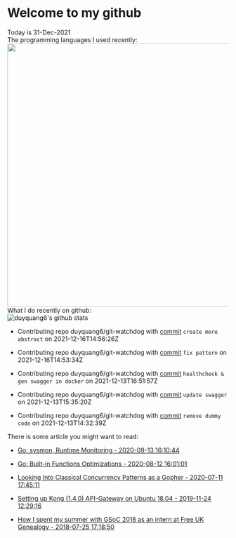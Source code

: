 # Welcome to my github 
Today is 31-Dec-2021\
The programming languages I used recently:\
<img src="https://wakatime.com/share/@duyquang6/fbe267a6-a29b-4a1a-b769-c566a361c376.svg" width="600">\
What I do recently on github:\
![duyquang6's github stats](https://github-readme-stats.vercel.app/api?username=duyquang6&layout=compact&hide=stars,prs,contribs,issues)

 - Contributing repo duyquang6/git-watchdog with [commit](https://github.com/duyquang6/git-watchdog/commit/59ead928ede21401118932f3c7ff292a190530e2) `create more abstract` on  2021-12-16T14:56:26Z

 - Contributing repo duyquang6/git-watchdog with [commit](https://github.com/duyquang6/git-watchdog/commit/1fa4fc3a8341ed928689db9e14808097b19c8846) `fix pattern` on  2021-12-16T14:53:34Z

 - Contributing repo duyquang6/git-watchdog with [commit](https://github.com/duyquang6/git-watchdog/commit/54a25fae64eb1330337f35e2b7ab7204ce6d12b2) `healthcheck & gen swagger in docker` on  2021-12-13T16:51:57Z

 - Contributing repo duyquang6/git-watchdog with [commit](https://github.com/duyquang6/git-watchdog/commit/7afe411e6efe7ff6d56941e05d7a6caa83e3b58f) `update swagger` on  2021-12-13T15:35:20Z

 - Contributing repo duyquang6/git-watchdog with [commit](https://github.com/duyquang6/git-watchdog/commit/0494e255a071660c4161b9f5d3e42b113e350604) `remove dummy code` on  2021-12-13T14:32:39Z

There is some article you might want to read:

 - [Go: sysmon, Runtime Monitoring - 2020-09-13 16:10:44](https://medium.com/@blanchon.vincent/go-sysmon-runtime-monitoring-cff9395060b5?source=rss-f26b90a8ca4b------2)

 - [Go: Built-in Functions Optimizations - 2020-08-12 16:01:01](https://medium.com/a-journey-with-go/go-built-in-functions-optimizations-70c5abb3a680?source=rss-f26b90a8ca4b------2)

 - [Looking Into Classical Concurrency Patterns as a Gopher - 2020-07-11 17:45:11](https://medium.com/swlh/looking-into-classical-concurrency-patterns-as-a-gopher-be32be3b2690?source=rss-1a65837801e2------2)

 - [Setting up Kong (1.4.0) API-Gateway on Ubuntu 18.04 - 2019-11-24 12:29:16](https://sudarakayasindu.medium.com/setting-up-kong-1-4-0-api-gateway-on-ubuntu-18-04-a44d65166123?source=rss-1a65837801e2------2)

 - [How I spent my summer with GSoC 2018 as an intern at Free UK Genealogy - 2018-07-25 17:18:50](https://sudarakayasindu.medium.com/how-i-spent-my-summer-with-gsoc-2018-as-an-intern-of-free-uk-genealogy-245f7871a886?source=rss-1a65837801e2------2)


